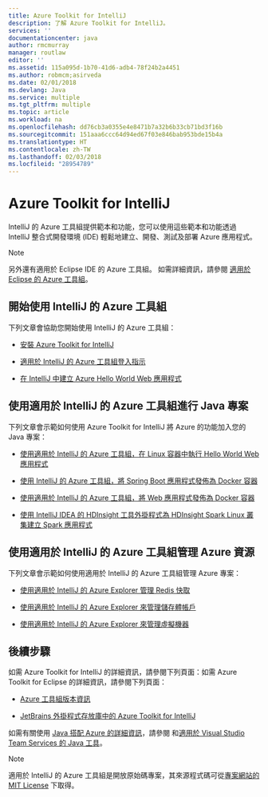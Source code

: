 ```yaml
---
title: Azure Toolkit for IntelliJ
description: 了解 Azure Toolkit for IntelliJ。
services: ''
documentationcenter: java
author: rmcmurray
manager: routlaw
editor: ''
ms.assetid: 115a095d-1b70-41d6-adb4-78f24b2a4451
ms.author: robmcm;asirveda
ms.date: 02/01/2018
ms.devlang: Java
ms.service: multiple
ms.tgt_pltfrm: multiple
ms.topic: article
ms.workload: na
ms.openlocfilehash: dd76cb3a0355e4e8471b7a32b6b33cb71bd3f16b
ms.sourcegitcommit: 151aaa6ccc64d94ed67f03e846bab953bde15b4a
ms.translationtype: HT
ms.contentlocale: zh-TW
ms.lasthandoff: 02/03/2018
ms.locfileid: "28954789"
---
```

# <a name="azure-toolkit-for-intellij"></a>Azure Toolkit for IntelliJ
IntelliJ 的 Azure 工具組提供範本和功能，您可以使用這些範本和功能透過 IntelliJ 整合式開發環境 (IDE) 輕鬆地建立、開發、測試及部署 Azure 應用程式。

> [!NOTE]
> 
> 另外還有適用於 Eclipse IDE 的 Azure 工具組。 如需詳細資訊，請參閱 [適用於 Eclipse 的 Azure 工具組](../eclipse/azure-toolkit-for-eclipse.md)。
> 

## <a name="get-started-with-the-azure-toolkit-for-intellij"></a>開始使用 IntelliJ 的 Azure 工具組
下列文章會協助您開始使用 IntelliJ 的 Azure 工具組：

* [安裝 Azure Toolkit for IntelliJ](azure-toolkit-for-intellij-installation.md)

* [適用於 IntelliJ 的 Azure 工具組登入指示](azure-toolkit-for-intellij-sign-in-instructions.md)

* [在 IntelliJ 中建立 Azure Hello World Web 應用程式](azure-toolkit-for-intellij-create-hello-world-web-app.md)

## <a name="use-the-azure-toolkit-for-intellij-with-your-java-projects"></a>使用適用於 IntelliJ 的 Azure 工具組進行 Java 專案
下列文章會示範如何使用 Azure Toolkit for IntelliJ 將 Azure 的功能加入您的 Java 專案：

* [使用適用於 IntelliJ 的 Azure 工具組，在 Linux 容器中執行 Hello World Web 應用程式](azure-toolkit-for-intellij-hello-world-web-app-linux.md)

* [使用 IntelliJ 的 Azure 工具組，將 Spring Boot 應用程式發佈為 Docker 容器](azure-toolkit-for-intellij-publish-spring-boot-docker-app.md)

* [使用適用於 IntelliJ 的 Azure 工具組，將 Web 應用程式發佈為 Docker 容器](azure-toolkit-for-intellij-publish-as-docker-container.md)

* [使用 IntelliJ IDEA 的 HDInsight 工具外掛程式為 HDInsight Spark Linux 叢集建立 Spark 應用程式](/azure/hdinsight/hdinsight-apache-spark-intellij-tool-plugin)

## <a name="manage-azure-resources-using-the-azure-toolkit-for-intellij"></a>使用適用於 IntelliJ 的 Azure 工具組管理 Azure 資源
下列文章會示範如何使用適用於 IntelliJ 的 Azure 工具組管理 Azure 專案：

* [使用適用於 IntelliJ 的 Azure Explorer 管理 Redis 快取](azure-toolkit-for-intellij-managing-redis-caches-using-azure-explorer.md)

* [使用適用於 IntelliJ 的 Azure Explorer 來管理儲存體帳戶](azure-toolkit-for-intellij-managing-virtual-machines-using-azure-explorer.md)

* [使用適用於 IntelliJ 的 Azure Explorer 來管理虛擬機器](azure-toolkit-for-intellij-managing-storage-accounts-using-azure-explorer.md)

## <a name="next-steps"></a>後續步驟

如需 Azure Toolkit for IntelliJ 的詳細資訊，請參閱下列頁面：如需 Azure Toolkit for Eclipse 的詳細資訊，請參閱下列頁面：

* [Azure 工具組版本資訊](https://github.com/Microsoft/azure-tools-for-java/releases)

* [JetBrains 外掛程式存放庫中的 Azure Toolkit for IntelliJ](https://plugins.jetbrains.com/plugin/8053-azure-toolkit-for-intellij)

如需有關使用 [Java 搭配 Azure 的詳細資訊](https://docs.microsoft.com/java/azure/)，請參閱 和[適用於 Visual Studio Team Services 的 Java 工具](https://java.visualstudio.com/)。

> [!NOTE]
> 
> 適用於 IntelliJ 的 Azure 工具組是開放原始碼專案，其來源程式碼可從[專案網站的 MIT License](https://github.com/microsoft/azure-tools-for-java) 下取得。
> 

<!-- [!INCLUDE [azure-toolkit-for-intellij-additional-resources](../includes/azure-toolkit-for-intellij-additional-resources.md)] -->

<!-- URL List -->

[Azure for Java Developers]: https://docs.microsoft.com/java/azure/
[Java Tools for Visual Studio Team Services]: https://java.visualstudio.com/

<!-- Temporarily Deprecated URLs -->

<!-- [Debug a Java Web App on Azure in IntelliJ]: ./app-service-web/app-service-web-debug-java-web-app-in-intellij.md -->
